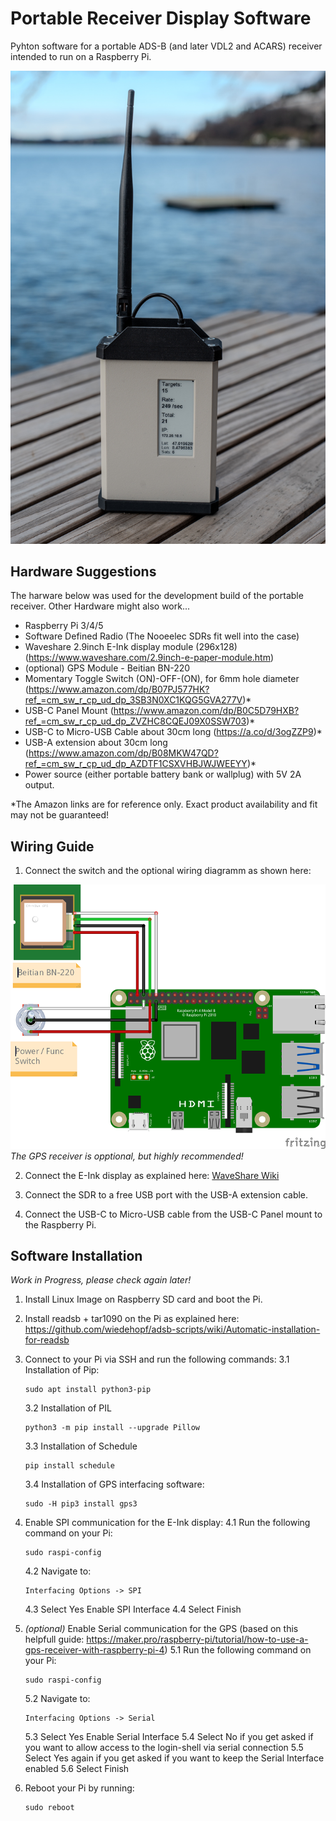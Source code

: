 # Portable Receiver Display Software

Pyhton software for a portable ADS-B (and later VDL2 and ACARS) receiver intended to run on a Raspberry Pi.

![Image of a portable receiver](images/img1.jpeg)

## Hardware Suggestions

The harware below was used for the development build of the portable receiver. Other Hardware might also work...

- Raspberry Pi 3/4/5
- Software Defined Radio (The Nooeelec SDRs fit well into the case)
- Waveshare 2.9inch E-Ink display module (296x128) (https://www.waveshare.com/2.9inch-e-paper-module.htm)
- (optional) GPS Module - Beitian BN-220
- Momentary Toggle Switch (ON)-OFF-(ON), for 6mm hole diameter (https://www.amazon.com/dp/B07PJ577HK?ref_=cm_sw_r_cp_ud_dp_3SB3N0XC1KQG5GVA277V)*
- USB-C Panel Mount (https://www.amazon.com/dp/B0C5D79HXB?ref_=cm_sw_r_cp_ud_dp_ZVZHC8CQEJ09X0SSW703)*
- USB-C to Micro-USB Cable about 30cm long (https://a.co/d/3ogZZP9)*
- USB-A extension about 30cm long (https://www.amazon.com/dp/B08MKW47QD?ref_=cm_sw_r_cp_ud_dp_AZDTF1CSXVHBJWJWEEYY)*
- Power source (either portable battery bank or wallplug) with 5V 2A output.

*The Amazon links are for reference only. Exact product availability and fit may not be guaranteed!

## Wiring Guide

1. Connect the switch and the optional wiring diagramm as shown here:

![Wiring Diagramm](images/wiring.png)
_The GPS receiver is opptional, but highly recommended!_

2. Connect the E-Ink display as explained here: [WaveShare Wiki](https://www.waveshare.com/wiki/2.9inch_e-Paper_Module_Manual#Working_With_Raspberry_Pi)

3. Connect the SDR to a free USB port with the USB-A extension cable.

4. Connect the USB-C to Micro-USB cable from the USB-C Panel mount to the Raspberry Pi.

## Software Installation

_Work in Progress, please check again later!_

1. Install Linux Image on Raspberry SD card and boot the Pi.

2. Install readsb + tar1090 on the Pi as explained here: https://github.com/wiedehopf/adsb-scripts/wiki/Automatic-installation-for-readsb
  
3. Connect to your Pi via SSH and run the following commands:
    3.1 Installation of Pip:
      ```
      sudo apt install python3-pip
      ```
    3.2 Installation of PIL
      ```
      python3 -m pip install --upgrade Pillow
      ```
    3.3 Installation of Schedule
      ```
      pip install schedule
      ```
    3.4 Installation of GPS interfacing software:
      ```
      sudo -H pip3 install gps3
      ```

4. Enable SPI communication for the E-Ink display:
    4.1 Run the following command on your Pi:
     ```
     sudo raspi-config
     ```
    4.2 Navigate to:
     ```
     Interfacing Options -> SPI
     ```
    4.3 Select Yes Enable SPI Interface
    4.4 Select Finish

6. _(optional)_ Enable Serial communication for the GPS (based on this helpfull guide: https://maker.pro/raspberry-pi/tutorial/how-to-use-a-gps-receiver-with-raspberry-pi-4)
    5.1 Run the following command on your Pi:
     ```
     sudo raspi-config
     ```
    5.2 Navigate to:
     ```
     Interfacing Options -> Serial
     ```
    5.3 Select Yes Enable Serial Interface
    5.4 Select No if you get asked if you want to allow access to the login-shell via serial connection
    5.5 Select Yes again if you get asked if you want to keep the Serial Interface enabled
    5.6 Select Finish

7. Reboot your Pi by running:
     ```
     sudo reboot
     ```
